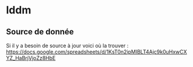# lddm
## Source de donnée
Si il y a besoin de source à jour voici où la trouver :
https://docs.google.com/spreadsheets/d/1KsT0n2ipMIBLT4Ajc9k0uHxwCXYZ_HaBrjVjoZz8HbE
